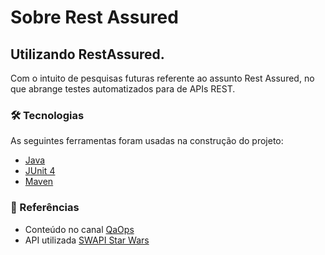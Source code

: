 # Sobre Rest Assured

## Utilizando RestAssured.
<p> Com o intuito de pesquisas futuras referente ao assunto Rest Assured, no que abrange testes automatizados para de APIs REST. </p>



### 🛠 Tecnologias

As seguintes ferramentas foram usadas na construção do projeto:

- [Java](https://www.java.com/pt-BR/)
- [JUnit 4](https://junit.org/junit4/)
- [Maven](https://maven.apache.org/)



### 🔗 Referências

- Conteúdo no canal <a href="https://www.youtube.com/channel/UCD6xgRxN3LptxJPIccLU3Vw">QaOps</a>
- API utilizada <a href="https://swapi.dev/">SWAPI Star Wars</a>

